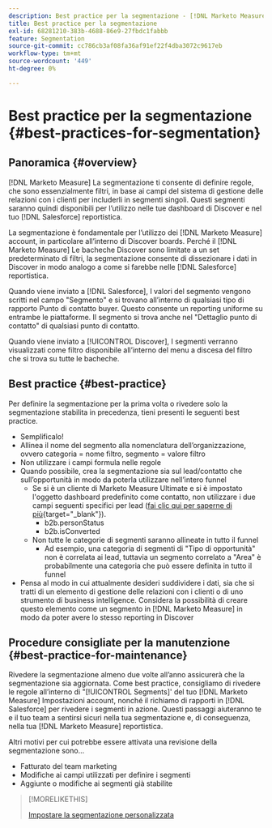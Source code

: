 ```yaml
---
description: Best practice per la segmentazione - [!DNL Marketo Measure] - Documentazione del prodotto
title: Best practice per la segmentazione
exl-id: 68281210-383b-4688-86e9-27fbdc1fabbb
feature: Segmentation
source-git-commit: cc786cb3af08fa36af91ef22f4dba3072c9617eb
workflow-type: tm+mt
source-wordcount: '449'
ht-degree: 0%

---
```


# Best practice per la segmentazione {#best-practices-for-segmentation}

## Panoramica {#overview}

[!DNL Marketo Measure] La segmentazione ti consente di definire regole, che sono essenzialmente filtri, in base ai campi del sistema di gestione delle relazioni con i clienti per includerli in segmenti singoli. Questi segmenti saranno quindi disponibili per l’utilizzo nelle tue dashboard di Discover e nel tuo [!DNL Salesforce] reportistica.

La segmentazione è fondamentale per l’utilizzo dei [!DNL Marketo Measure] account, in particolare all’interno di Discover boards. Perché il [!DNL Marketo Measure] Le bacheche Discover sono limitate a un set predeterminato di filtri, la segmentazione consente di dissezionare i dati in Discover in modo analogo a come si farebbe nelle [!DNL Salesforce] reportistica.

Quando viene inviato a [!DNL Salesforce], I valori del segmento vengono scritti nel campo &quot;Segmento&quot; e si trovano all’interno di qualsiasi tipo di rapporto Punto di contatto buyer. Questo consente un reporting uniforme su entrambe le piattaforme. Il segmento si trova anche nel &quot;Dettaglio punto di contatto&quot; di qualsiasi punto di contatto.

Quando viene inviato a [!UICONTROL Discover], I segmenti verranno visualizzati come filtro disponibile all’interno del menu a discesa del filtro che si trova su tutte le bacheche.

## Best practice {#best-practice}

Per definire la segmentazione per la prima volta o rivedere solo la segmentazione stabilita in precedenza, tieni presenti le seguenti best practice.

* Semplificalo!
* Allinea il nome del segmento alla nomenclatura dell’organizzazione, ovvero categoria = nome filtro, segmento = valore filtro
* Non utilizzare i campi formula nelle regole
* Quando possibile, crea la segmentazione sia sul lead/contatto che sull’opportunità in modo da poterla utilizzare nell’intero funnel
   * Se si è un cliente di Marketo Measure Ultimate e si è impostato l&#39;oggetto dashboard predefinito come contatto, non utilizzare i due campi seguenti specifici per lead ([fai clic qui per saperne di più](/help/marketo-measure-ultimate/data-integrity-requirement.md){target="_blank"}).
      * b2b.personStatus
      * b2b.isConverted
   * Non tutte le categorie di segmenti saranno allineate in tutto il funnel
      * Ad esempio, una categoria di segmenti di &quot;Tipo di opportunità&quot; non è correlata ai lead, tuttavia un segmento correlato a &quot;Area&quot; è probabilmente una categoria che può essere definita in tutto il funnel
* Pensa al modo in cui attualmente desideri suddividere i dati, sia che si tratti di un elemento di gestione delle relazioni con i clienti o di uno strumento di business intelligence. Considera la possibilità di creare questo elemento come un segmento in [!DNL Marketo Measure] in modo da poter avere lo stesso reporting in Discover

## Procedure consigliate per la manutenzione {#best-practice-for-maintenance}

Rivedere la segmentazione almeno due volte all’anno assicurerà che la segmentazione sia aggiornata. Come best practice, consigliamo di rivedere le regole all’interno di &quot;[!UICONTROL Segments]&#39; del tuo [!DNL Marketo Measure] Impostazioni account, nonché il richiamo di rapporti in [!DNL Salesforce] per rivedere i segmenti in azione. Questi passaggi aiuteranno te e il tuo team a sentirsi sicuri nella tua segmentazione e, di conseguenza, nella tua [!DNL Marketo Measure] reportistica.

Altri motivi per cui potrebbe essere attivata una revisione della segmentazione sono...

* Fatturato del team marketing
* Modifiche ai campi utilizzati per definire i segmenti
* Aggiunte o modifiche ai segmenti già stabilite

>[!MORELIKETHIS]
>
>[Impostare la segmentazione personalizzata](/help/advanced-marketo-measure-features/segmentation/custom-segmentation.md)
